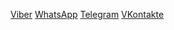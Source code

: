 [Viber](viber://chat?number=375333221854)
[WhatsApp](whatsapp://send?phone=375296668011)
[Telegram](tg://resolve?domain=PharmBonusHelp)
[VKontakte](https://vk.com/pharmbonus)
